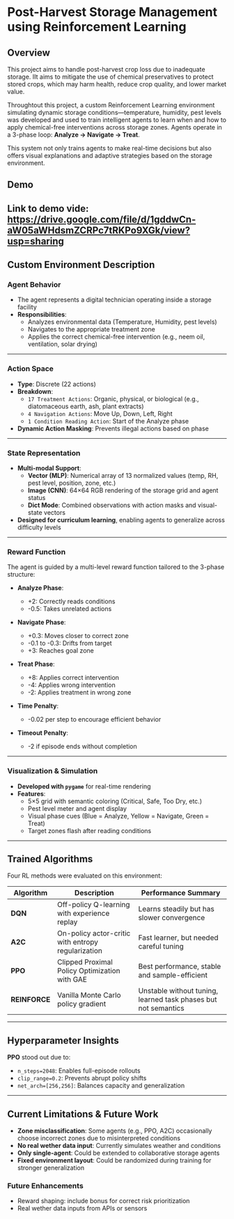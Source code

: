 # Post-Harvest Storage Management using Reinforcement Learning

## Overview

This project aims to handle post-harvest crop loss due to inadequate storage. IIt aims to mitigate the use of chemical preservatives to protect stored crops, which may harm health, reduce crop quality, and lower market value. 

Throughtout this project, a custom Reinforcement Learning environment simulating dynamic storage conditions—temperature, humidity, pest levels was developed and used to train intelligent agents to learn when and how to apply chemical-free interventions across storage zones. Agents operate in a 3-phase loop: **Analyze → Navigate → Treat**.  

This system not only trains agents to make real-time decisions but also offers visual explanations and adaptive strategies based on the storage environment.

## Demo

Link to demo vide: https://drive.google.com/file/d/1gddwCn-aW05aWHdsmZCRPc7tRKPo9XGk/view?usp=sharing
---

## Custom Environment Description

### Agent Behavior

- The agent represents a digital technician operating inside a storage facility
- **Responsibilities**:
  - Analyzes environmental data (Temperature, Humidity, pest levels)
  - Navigates to the appropriate treatment zone
  - Applies the correct chemical-free intervention (e.g., neem oil, ventilation, solar drying)


---

###  Action Space

- **Type**: Discrete (22 actions)
- **Breakdown**:
  - `17 Treatment Actions`: Organic, physical, or biological (e.g., diatomaceous earth, ash, plant extracts)
  - `4 Navigation Actions`: Move Up, Down, Left, Right
  - `1 Condition Reading Action`: Start of the Analyze phase
- **Dynamic Action Masking**: Prevents illegal actions based on phase

---

### State Representation

- **Multi-modal Support**:
  - **Vector (MLP)**: Numerical array of 13 normalized values (temp, RH, pest level, position, zone, etc.)
  - **Image (CNN)**: 64×64 RGB rendering of the storage grid and agent status
  - **Dict Mode**: Combined observations with action masks and visual-state vectors
- **Designed for curriculum learning**, enabling agents to generalize across difficulty levels

---

### Reward Function

The agent is guided by a multi-level reward function tailored to the 3-phase structure:

- **Analyze Phase**:
  - +2: Correctly reads conditions
  - -0.5: Takes unrelated actions

- **Navigate Phase**:
  - +0.3: Moves closer to correct zone
  - -0.1 to -0.3: Drifts from target
  - +3: Reaches goal zone

- **Treat Phase**:
  - +8: Applies correct intervention
  - -4: Applies wrong intervention
  - -2: Applies treatment in wrong zone

- **Time Penalty**:
  - -0.02 per step to encourage efficient behavior

- **Timeout Penalty**:
  - -2 if episode ends without completion

---

### Visualization & Simulation

- **Developed with `pygame`** for real-time rendering
- **Features**:
  - 5×5 grid with semantic coloring (Critical, Safe, Too Dry, etc.)
  - Pest level meter and agent display
  - Visual phase cues (Blue = Analyze, Yellow = Navigate, Green = Treat)
  - Target zones flash after reading conditions
---

## Trained Algorithms

Four RL methods were evaluated on this environment:

| Algorithm | Description | Performance Summary |
|-----------|-------------|---------------------|
| **DQN** | Off-policy Q-learning with experience replay | Learns steadily but has slower convergence |
| **A2C** | On-policy actor-critic with entropy regularization | Fast learner, but needed careful tuning |
| **PPO** | Clipped Proximal Policy Optimization with GAE | Best performance, stable and sample-efficient |
| **REINFORCE** | Vanilla Monte Carlo policy gradient | Unstable without tuning, learned task phases but not semantics |

---

## Hyperparameter Insights

**PPO** stood out due to:
- `n_steps=2048`: Enables full-episode rollouts
- `clip_range=0.2`: Prevents abrupt policy shifts
- `net_arch=[256,256]`: Balances capacity and generalization

---

## Current Limitations & Future Work

- **Zone misclassification**: Some agents (e.g., PPO, A2C) occasionally choose incorrect zones due to misinterpreted conditions
- **No real wether data input**: Currently simulates weather and conditions
- **Only single-agent**: Could be extended to collaborative storage agents
- **Fixed environment layout**: Could be randomized during training for stronger generalization

### Future Enhancements
- Reward shaping: include bonus for correct risk prioritization
- Real wether data inputs from APIs or sensors